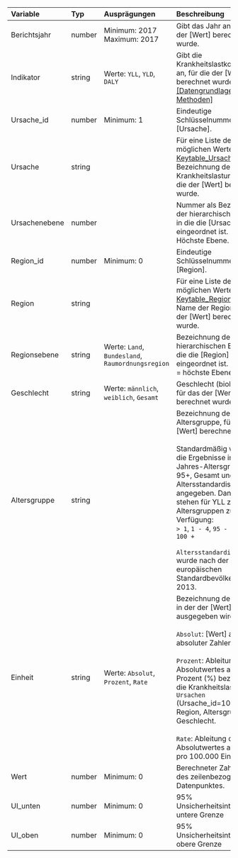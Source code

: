 | Variable      | Typ    | Ausprägungen                                      | Beschreibung                                                                                                                                                                                                                                                                                                                                                                             |
|:--------------|:-------|:--------------------------------------------------|:-----------------------------------------------------------------------------------------------------------------------------------------------------------------------------------------------------------------------------------------------------------------------------------------------------------------------------------------------------------------------------------------|
| Berichtsjahr  | number | Minimum: 2017<br>Maximum: 2017                    | Gibt das Jahr an, für das der [Wert] berechnet wurde.                                                                                                                                                                                                                                                                                                                                    |
| Indikator     | string | Werte: `YLL`, `YLD`, `DALY`                       | Gibt die Krankheitslastkomponente an, für die der [Wert] berechnet wurde. [[Datengrundlagen und Methoden]](#Datengrundlagen-und-Methoden)                                                                                                                                                                                                                                                |
| Ursache_id    | number | Minimum: 1                                        | Eindeutige Schlüsselnummer der [Ursache].                                                                                                                                                                                                                                                                                                                                                |
| Ursache       | string |                                                   | Für eine Liste der möglichen Werte, siehe [Keytable_Ursache.csv](/Kontextmaterialien/Keytable_Ursache.csv). Bezeichnung der Krankheitslastursache, für die der [Wert] berechnet wurde.                                                                                                                                                                                                   |
| Ursachenebene | number |                                                   | Nummer als Bezeichner der hierarchischen Ebene, in die die [Ursache] eingeordnet ist. Bsp.: 0 = Höchste Ebene.                                                                                                                                                                                                                                                                           |
| Region_id     | number | Minimum: 0                                        | Eindeutige Schlüsselnummer der [Region].                                                                                                                                                                                                                                                                                                                                                 |
| Region        | string |                                                   | Für eine Liste der möglichen Werte, siehe [Keytable_Region.csv](/Kontextmaterialien/Keytable_Region.csv). Name der Region, für die der [Wert] berechnet wurde.                                                                                                                                                                                                                           |
| Regionsebene  | string | Werte: `Land`, `Bundesland`, `Raumordnungsregion` | Bezeichnung der hierarchischen Ebene, in die die [Region] eingeordnet ist. Bsp.: `Land` = höchste Ebene.                                                                                                                                                                                                                                                                                 |
| Geschlecht    | string | Werte: `männlich`, `weiblich`, `Gesamt`           | Geschlecht (biologisch), für das der [Wert] berechnet wurde.                                                                                                                                                                                                                                                                                                                             |
| Altersgruppe  | string |                                                   | Bezeichnung der Altersgruppe, für die der [Wert] berechnet wurde.<br><br>Standardmäßig werden die Ergebnisse in 5-Jahres-Altersgruppen bis 95+, Gesamt und Altersstandardisiert angegeben. Daneben stehen für YLL zusätzliche Altersgruppen zur Verfügung: <br>`> 1`, `1 - 4`, `95 - 99` und `100 +`<br><br>`Altersstandardisiert` wurde nach der europäischen Standardbevölkerung 2013. |
| Einheit       | string | Werte: `Absolut`, `Prozent`, `Rate`               | Bezeichnung der Einheit, in der der [Wert] ausgegeben wird.<br><br>`Absolut`: [Wert] als absoluter Zahlenwert<br><br>`Prozent`: Ableitung des Absolutwertes als Anteil in Prozent (%) bezogen auf die Krankheitslast `Aller Ursachen` (Ursache_id=1000) je Region, Altersgruppe und Geschlecht.<br><br>`Rate`: Ableitung des Absolutwertes als Rate pro 100.000 Einwohner.               |
| Wert          | number | Minimum: 0                                        | Berechneter Zahlenwert des zeilenbezogenen Datenpunktes.                                                                                                                                                                                                                                                                                                                                 |
| UI_unten      | number | Minimum: 0                                        | 95% Unsicherheitsintervall: untere Grenze                                                                                                                                                                                                                                                                                                                                                |
| UI_oben       | number | Minimum: 0                                        | 95% Unsicherheitsintervall: obere Grenze                                                                                                                                                                                                                                                                                                                                                 |